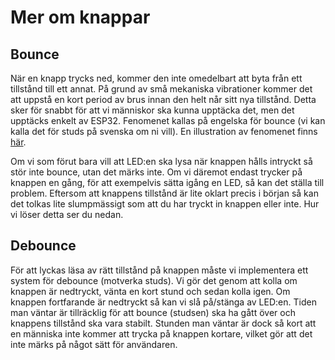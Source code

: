 # Mer om knappar

## Bounce
När en knapp trycks ned, kommer den inte omedelbart att byta från ett tillstånd till ett annat. På grund av små mekaniska vibrationer kommer det att uppstå en kort period av brus innan den helt når sitt nya tillstånd. Detta sker för snabbt för att vi människor ska kunna upptäcka det, men det upptäcks enkelt av ESP32. Fenomenet kallas på engelska för bounce (vi kan kalla det för studs på svenska om ni vill). En illustration av fenomenet finns [här](https://drive.google.com/file/d/124oR_-2_3roh63s1_rpgc7Ng7KkmPZ5h/view?usp=sharing).

Om vi som förut bara vill att LED:en ska lysa när knappen hålls intryckt så stör inte bounce, utan det märks inte. Om vi däremot endast trycker på knappen en gång, för att exempelvis sätta igång en LED, så kan det ställa till problem. Eftersom att knappens tillstånd är lite oklart precis i början så kan det tolkas lite slumpmässigt som att du har tryckt in knappen eller inte. Hur vi löser detta ser du nedan.

## Debounce
För att lyckas läsa av rätt tillstånd på knappen måste vi implementera ett system för debounce (motverka studs). Vi gör det genom att kolla om knappen är nedtryckt, vänta en kort stund och sedan kolla igen. Om knappen fortfarande är nedtryckt så kan vi slå på/stänga av LED:en. Tiden man väntar är tillräcklig för att bounce (studsen) ska ha gått över och knappens tillstånd ska vara stabilt. Stunden man väntar är dock så kort att en människa inte kommer att trycka på knappen kortare, vilket gör att det inte märks på något sätt för användaren.